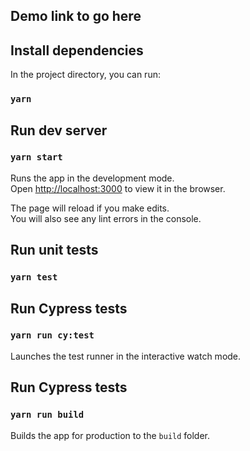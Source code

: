 ## Demo link to go here

## Install dependencies

In the project directory, you can run:

### `yarn`

## Run dev server

### `yarn start`

Runs the app in the development mode.<br>
Open [http://localhost:3000](http://localhost:3000) to view it in the browser.

The page will reload if you make edits.<br>
You will also see any lint errors in the console.

## Run unit tests

### `yarn test`

## Run Cypress tests

### `yarn run cy:test`

Launches the test runner in the interactive watch mode.<br>

## Run Cypress tests

### `yarn run build`

Builds the app for production to the `build` folder.<br>
